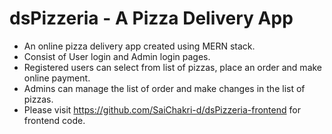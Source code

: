 # dsPizzeria - A Pizza Delivery App
- An online pizza delivery app created using MERN stack.
- Consist of User login and Admin login pages.
- Registered users can select from list of pizzas, place an order and make online payment.
- Admins can manage the list of order and make changes in the list of pizzas.
- Please visit https://github.com/SaiChakri-d/dsPizzeria-frontend for frontend code.
